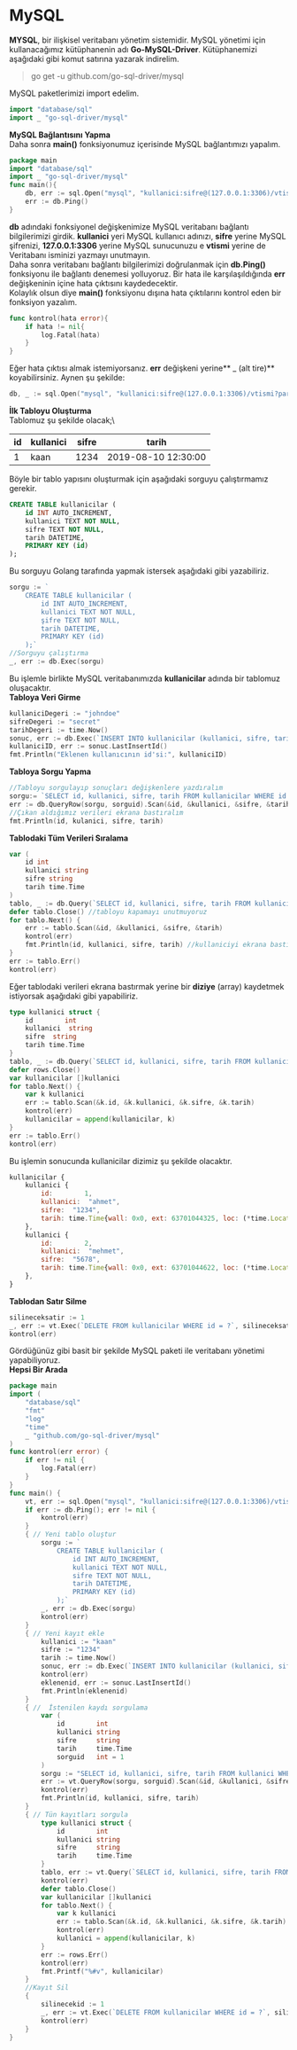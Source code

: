# MySQL

**MYSQL**, bir ilişkisel veritabanı yönetim sistemidir. MySQL yönetimi için kullanacağımız kütüphanenin adı **Go-MySQL-Driver**. Kütüphanemizi aşağıdaki gibi komut satırına yazarak indirelim.

> go get -u github.com/go-sql-driver/mysql

MySQL paketlerimizi import edelim.

```go
import "database/sql"
import _ "go-sql-driver/mysql"
```

**MySQL Bağlantısını Yapma**\
Daha sonra **main()** fonksiyonumuz içerisinde MySQL bağlantımızı yapalım.

```go
package main
import "database/sql"
import _ "go-sql-driver/mysql"
func main(){
	db, err := sql.Open("mysql", "kullanici:sifre@(127.0.0.1:3306)/vtismi?parseTime=true")
	err := db.Ping()
}
```

**db** adındaki fonksiyonel değişkenimize MySQL veritabanı bağlantı bilgilerimizi girdik. **kullanici** yeri MySQL kullanıcı adınızı, **sifre** yerine MySQL şifrenizi, **127.0.0.1:3306** yerine MySQL sunucunuzu e **vtismi** yerine de Veritabanı isminizi yazmayı unutmayın.\
Daha sonra veritabanı bağlantı bilgilerimizi doğrulanmak için **db.Ping()** fonksiyonu ile bağlantı denemesi yolluyoruz. Bir hata ile karşılaşıldığında **err** değişkeninin içine hata çıktısını kaydedecektir.\
Kolaylık olsun diye **main()** fonksiyonu dışına hata çıktılarını kontrol eden bir fonksiyon yazalım.

```go
func kontrol(hata error){
    if hata != nil{
        log.Fatal(hata)
    }
}
```

Eğer hata çıktısı almak istemiyorsanız. **err** değişkeni yerine** \_ (alt tire)** koyabilirsiniz. Aynen şu şekilde:

```go
db, _ := sql.Open("mysql", "kullanici:sifre@(127.0.0.1:3306)/vtismi?parseTime=true")
```

**İlk Tabloyu Oluşturma**\
Tablomuz şu şekilde olacak;\


| id | kullanici | sifre | tarih               |
| -- | --------- | ----- | ------------------- |
| 1  | kaan      | 1234  | 2019-08-10 12:30:00 |

Böyle bir tablo yapısını oluşturmak için aşağıdaki sorguyu çalıştırmamız gerekir.

```sql
CREATE TABLE kullanicilar (
    id INT AUTO_INCREMENT,
    kullanici TEXT NOT NULL,
    sifre TEXT NOT NULL,
    tarih DATETIME,
    PRIMARY KEY (id)
);
```

Bu sorguyu Golang tarafında yapmak istersek aşağıdaki gibi yazabiliriz.

```go
sorgu := `
    CREATE TABLE kullanicilar (
        id INT AUTO_INCREMENT,
        kullanici TEXT NOT NULL,
        şifre TEXT NOT NULL,
        tarih DATETIME,
        PRIMARY KEY (id)
    );`
//Sorguyu çalıştırma
_, err := db.Exec(sorgu)
```

Bu işlemle birlikte MySQL veritabanımızda **kullanicilar** adında bir tablomuz oluşacaktır.\
**Tabloya Veri Girme**

```go
kullaniciDegeri := "johndoe"
sifreDegeri := "secret"
tarihDegeri := time.Now()
sonuc, err := db.Exec(`INSERT INTO kullanicilar (kullanici, sifre, tarih) VALUES (?, ?, ?)`, kullaniciDegeri, sifreDegeri, tarihDegeri)
kullaniciID, err := sonuc.LastInsertId()
fmt.Println("Eklenen kullanıcının id'si:", kullaniciID)
```

**Tabloya Sorgu Yapma**

```go
//Tabloyu sorgulayıp sonuçları değişkenlere yazdıralım
sorgu:= `SELECT id, kullanici, sifre, tarih FROM kullanicilar WHERE id = ?`
err := db.QueryRow(sorgu, sorguid).Scan(&id, &kullanici, &sifre, &tarih)
//Çıkan aldığımız verileri ekrana bastıralım
fmt.Println(id, kulanici, sifre, tarih)
```

**Tablodaki Tüm Verileri Sıralama**

```go
var (
    id int
    kullanici string
    sifre string
    tarih time.Time
)
tablo, _ := db.Query(`SELECT id, kullanici, sifre, tarih FROM kullanicilar`)
defer tablo.Close() //tabloyu kapamayı unutmuyoruz
for tablo.Next() {
    err := tablo.Scan(&id, &kullanici, &sifre, &tarih)
    kontrol(err)
    fmt.Println(id, kullanici, sifre, tarih) //kullaniciyi ekrana bastır
}
err := tablo.Err()
kontrol(err)
```

Eğer tablodaki verileri ekrana bastırmak yerine bir **diziye** (array) kaydetmek istiyorsak aşağıdaki gibi yapabiliriz.

```go
type kullanici struct {
    id        int
    kullanici  string
    sifre  string
    tarih time.Time
}
tablo, _ := db.Query(`SELECT id, kullanici, sifre, tarih FROM kullanicilar`)
defer rows.Close()
var kullanicilar []kullanici
for tablo.Next() {
    var k kullanici
    err := tablo.Scan(&k.id, &k.kullanici, &k.sifre, &k.tarih)
    kontrol(err)
    kullanicilar = append(kullanicilar, k)
}
err := tablo.Err()
kontrol(err)
```

Bu işlemin sonucunda kullanicilar dizimiz şu şekilde olacaktır.

```jsx
kullanicilar {
    kullanici {
        id:        1,
        kullanici:  "ahmet",
        sifre:  "1234",
        tarih: time.Time{wall: 0x0, ext: 63701044325, loc: (*time.Location)(nil)},
    },
    kullanici {
        id:        2,
        kullanici:  "mehmet",
        sifre:  "5678",
        tarih: time.Time{wall: 0x0, ext: 63701044622, loc: (*time.Location)(nil)},
    },
}
```

**Tablodan Satır Silme**

```go
silineceksatir := 1
_, err := vt.Exec(`DELETE FROM kullanicilar WHERE id = ?`, silineceksatir)
kontrol(err)
```

Gördüğünüz gibi basit bir şekilde MySQL paketi ile veritabanı yönetimi yapabiliyoruz.\
**Hepsi Bir Arada**

```go
package main
import (
	"database/sql"
	"fmt"
	"log"
	"time"
	_ "github.com/go-sql-driver/mysql"
)
func kontrol(err error) {
	if err != nil {
		log.Fatal(err)
	}
}
func main() {
	vt, err := sql.Open("mysql", "kullanici:sifre@(127.0.0.1:3306)/vtismi?parseTime=true")
	if err := db.Ping(); err != nil {
		kontrol(err)
	}
	{ // Yeni tablo oluştur
		sorgu := `
            CREATE TABLE kullanicilar (
                id INT AUTO_INCREMENT,
                kullanici TEXT NOT NULL,
                sifre TEXT NOT NULL,
                tarih DATETIME,
                PRIMARY KEY (id)
            );`
		_, err := db.Exec(sorgu)
		kontrol(err)
	}
	{ // Yeni kayıt ekle
		kullanici := "kaan"
		sifre := "1234"
		tarih := time.Now()
		sonuc, err := db.Exec(`INSERT INTO kullanicilar (kullanici, sifre, tarih) VALUES (?, ?, ?)`, username, password, createdAt)
		kontrol(err)
		eklenenid, err := sonuc.LastInsertId()
		fmt.Println(eklenenid)
	}
	{ //  İstenilen kaydı sorgulama
		var (
			id        int
			kullanici string
			sifre     string
			tarih     time.Time
			sorguid   int = 1
		)
		sorgu := "SELECT id, kullanici, sifre, tarih FROM kullanici WHERE id = ?"
		err := vt.QueryRow(sorgu, sorguid).Scan(&id, &kullanici, &sifre, &tarih)
		kontrol(err)
		fmt.Println(id, kullanici, sifre, tarih)
	}
	{ // Tün kayıtları sorgula
		type kullanici struct {
			id        int
			kullanici string
			sifre     string
			tarih     time.Time
		}
		tablo, err := vt.Query(`SELECT id, kullanici, sifre, tarih FROM kullanicilar`)
		kontrol(err)
		defer tablo.Close()
		var kullanicilar []kullanici
		for tablo.Next() {
			var k kullanici
			err := tablo.Scan(&k.id, &k.kullanici, &k.sifre, &k.tarih)
			kontrol(err)
			kullanici = append(kullanicilar, k)
		}
		err := rows.Err()
		kontrol(err)
		fmt.Printf("%#v", kullanicilar)
	}
	//Kayıt Sil
	{
		silinecekid := 1
		_, err := vt.Exec(`DELETE FROM kullanicilar WHERE id = ?`, silinecekid)
		kontrol(err)
	}
}
```
